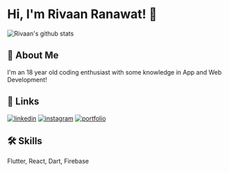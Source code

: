 # Hi, I'm Rivaan Ranawat! 👋

![Rivaan's github stats](https://github-readme-stats.vercel.app/api?username=rivaanranawat&show_icons=true&theme=react)
## 🚀 About Me
I'm an 18 year old coding enthusiast with some knowledge in App and Web Development!


## 🔗 Links
[![linkedin](https://img.shields.io/badge/linkedin-0A66C2?style=for-the-badge&logo=linkedin&logoColor=white)](https://www.linkedin.com/in/abubakir-ro-ziboyev-0b7911248/)
[![instagram](https://img.shields.io/badge/instagram-1DA1F2?style=for-the-badge&logo=instagram&logoColor=white)](https://www.instagram.com/roziboyevdev/)
[![portfolio](https://img.shields.io/badge/my_portfolio-000?style=for-the-badge&logo=ko-fi&logoColor=white)](https://roziboyevdeveloper.netlify.app/192.168.0.111/index.html)


## 🛠 Skills
Flutter, React, Dart, Firebase
